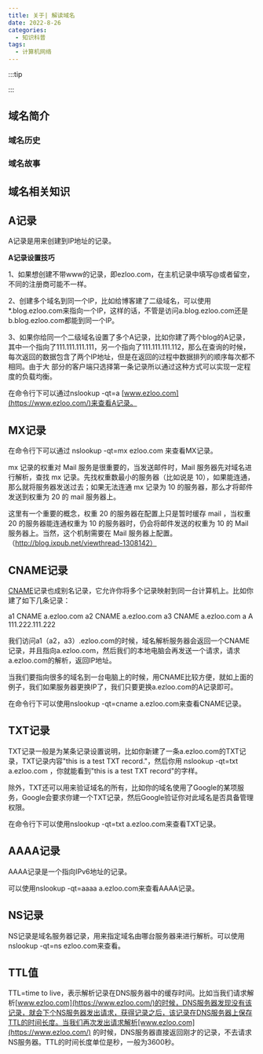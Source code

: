 ```yaml
---
title: 关于| 解读域名
date: 2022-8-26
categories:
  - 知识科普
tags:
  - 计算机网络
---
```


:::tip

:::

## 域名简介



### 域名历史

### 域名故事



## 域名相关知识

## A记录

A记录是用来创建到IP地址的记录。

**A记录设置技巧**

1、如果想创建不带www的记录，即ezloo.com，在主机记录中填写@或者留空，不同的注册商可能不一样。

2、创建多个域名到同一个IP，比如给博客建了二级域名，可以使用*.blog.ezloo.com来指向一个IP，这样的话，不管是访问a.blog.ezloo.com还是b.blog.ezloo.com都能到同一个IP。

3、如果你给同一个二级域名设置了多个A记录，比如你建了两个blog的A记录，其中一个指向了111.111.111.111，另一个指向了111.111.111.112，那么在查询的时候，每次返回的数据包含了两个IP地址，但是在返回的过程中数据排列的顺序每次都不相同。由于大 部分的客户端只选择第一条记录所以通过这种方式可以实现一定程度的负载均衡。

在命令行下可以通过nslookup -qt=a [www.ezloo.com](https://www.ezloo.com/)来查看A记录。

## MX记录

在命令行下可以通过 nslookup -qt=mx ezloo.com 来查看MX记录。

mx 记录的权重对 Mail 服务是很重要的，当发送邮件时，Mail 服务器先对域名进行解析，查找 mx 记录。先找权重数最小的服务器（比如说是 10），如果能连通，那么就将服务器发送过去；如果无法连通 mx 记录为 10 的服务器，那么才将邮件发送到权重为 20 的 mail 服务器上。

这里有一个重要的概念，权重 20 的服务器在配置上只是暂时缓存 mail ，当权重 20 的服务器能连通权重为 10 的服务器时，仍会将邮件发送的权重为 10 的 Mail 服务器上。当然，这个机制需要在 Mail 服务器上配置。（http://blog.ixpub.net/viewthread-1308142）

## CNAME记录

[CNAME](http://en.wikipedia.org/wiki/CNAME_record)记录也成别名记录，它允许你将多个记录映射到同一台计算机上。比如你建了如下几条记录：

a1 CNAME a.ezloo.com
a2 CNAME a.ezloo.com
a3 CNAME a.ezloo.com
a A 111.222.111.222

我们访问a1（a2，a3）.ezloo.com的时候，域名解析服务器会返回一个CNAME记录，并且指向a.ezloo.com，然后我们的本地电脑会再发送一个请求，请求a.ezloo.com的解析，返回IP地址。

当我们要指向很多的域名到一台电脑上的时候，用CNAME比较方便，就如上面的例子，我们如果服务器更换IP了，我们只要更换a.ezloo.com的A记录即可。

在命令行下可以使用nslookup -qt=cname a.ezloo.com来查看CNAME记录。

## TXT记录

TXT记录一般是为某条记录设置说明，比如你新建了一条a.ezloo.com的TXT记录，TXT记录内容"this is a test TXT record."，然后你用 nslookup -qt=txt a.ezloo.com ，你就能看到"this is a test TXT record"的字样。

除外，TXT还可以用来验证域名的所有，比如你的域名使用了Google的某项服务，Google会要求你建一个TXT记录，然后Google验证你对此域名是否具备管理权限。

在命令行下可以使用nslookup -qt=txt a.ezloo.com来查看TXT记录。

## AAAA记录

AAAA记录是一个指向IPv6地址的记录。

可以使用nslookup -qt=aaaa a.ezloo.com来查看AAAA记录。

## NS记录

NS记录是域名服务器记录，用来指定域名由哪台服务器来进行解析。可以使用nslookup -qt=ns ezloo.com来查看。

## TTL值

TTL=time to live，表示解析记录在DNS服务器中的缓存时间。比如当我们请求解析[www.ezloo.com](https://www.ezloo.com/)的时候，DNS服务器发现没有该记录，就会下个NS服务器发出请求，获得记录之后，该记录在DNS服务器上保存TTL的时间长度。当我们再次发出请求解析[www.ezloo.com](https://www.ezloo.com/) 的时候，DNS服务器直接返回刚才的记录，不去请求NS服务器。TTL的时间长度单位是秒，一般为3600秒。